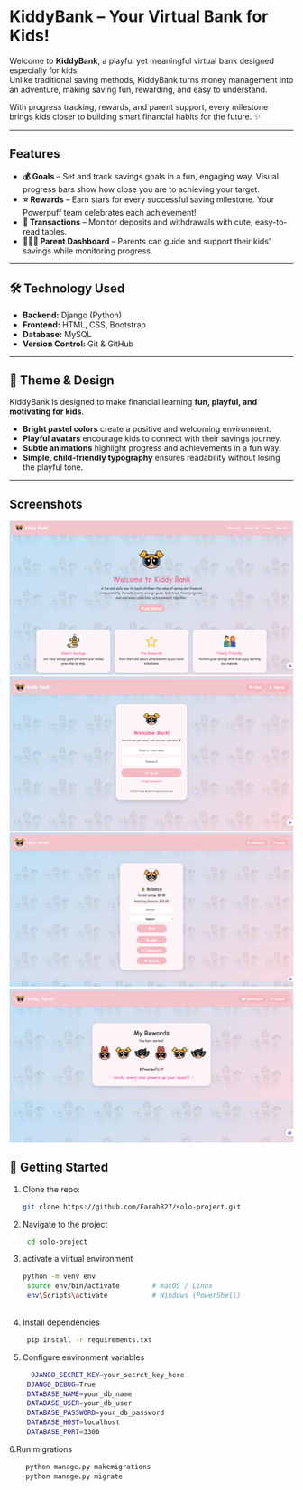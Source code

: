 #  KiddyBank – Your Virtual Bank for Kids!  

Welcome to **KiddyBank**, a playful yet meaningful virtual bank designed especially for kids.  
Unlike traditional saving methods, KiddyBank turns money management into an adventure, making saving fun, rewarding, and easy to understand.  

With progress tracking, rewards, and parent support, every milestone brings kids closer to building smart financial habits for the future. ✨  


---

## Features

- **💰 Goals** – Set and track savings goals in a fun, engaging way. Visual progress bars show how close you are to achieving your target.  
- **⭐ Rewards** – Earn stars for every successful saving milestone. Your Powerpuff team celebrates each achievement!  
- **📜 Transactions** – Monitor deposits and withdrawals with cute, easy-to-read tables.  
- **👨‍👩‍👧 Parent Dashboard** – Parents can guide and support their kids’ savings while monitoring progress.  

---


## 🛠️ Technology Used  

- **Backend:** Django (Python)  
- **Frontend:** HTML, CSS, Bootstrap  
- **Database:** MySQL  
- **Version Control:** Git & GitHub

---
  

## 🎨 Theme & Design  

KiddyBank is designed to make financial learning **fun, playful, and motivating for kids**.  

- **Bright pastel colors** create a positive and welcoming environment.  
- **Playful avatars** encourage kids to connect with their savings journey.  
- **Subtle animations** highlight progress and achievements in a fun way.  
- **Simple, child-friendly typography** ensures readability without losing the playful tone.   


---

## Screenshots

![Dashboard](https://github.com/Farah827/solo-project/blob/main/screenshots/Screenshot%202025-09-28%20at%202.44.21%20AM.png)
![Goals](https://github.com/Farah827/solo-project/blob/main/screenshots/Screenshot%202025-09-28%20at%202.45.14%20AM.png)
![Rewards](https://github.com/Farah827/solo-project/blob/main/screenshots/Screenshot%202025-09-28%20at%202.46.11%20AM.png)
![Transactions](https://github.com/Farah827/solo-project/blob/main/screenshots/Screenshot%202025-09-28%20at%202.46.52%20AM.png)



## 🚀 Getting Started  
1. Clone the repo:  
   ```bash
   git clone https://github.com/Farah827/solo-project.git
2. Navigate to the project
   ```bash
    cd solo-project
3. activate a virtual environment
   ```bash
   python -m venv env
    source env/bin/activate        # macOS / Linux
    env\Scripts\activate           # Windows (PowerShell)
      
4. Install dependencies
   ```bash
    pip install -r requirements.txt
5. Configure environment variables
   ```bash
     DJANGO_SECRET_KEY=your_secret_key_here
    DJANGO_DEBUG=True
    DATABASE_NAME=your_db_name
    DATABASE_USER=your_db_user
    DATABASE_PASSWORD=your_db_password
    DATABASE_HOST=localhost
    DATABASE_PORT=3306 
6.Run migrations
  ```bash
      python manage.py makemigrations
      python manage.py migrate




